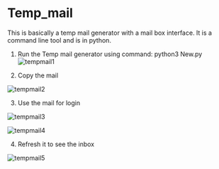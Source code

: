 # Temp_mail
This is basically a temp mail generator with a mail box interface. It is a command line tool and is in python.
1. Run the Temp mail generator using
   command: python3 New.py
![tempmail1](https://github.com/user-attachments/assets/457cdbbc-e1e2-4ddf-9d79-8e240d9c393e)


2. Copy the mail 


![tempmail2](https://github.com/user-attachments/assets/301d9cd4-f7c3-41a4-bec9-e814c4db984d)


3. Use the mail for login


![tempmail3](https://github.com/user-attachments/assets/076ab41c-456e-4fe0-89de-d944b97f33d4)


![tempmail4](https://github.com/user-attachments/assets/52e28227-0903-4dfe-9459-aa7e3219e1ac)


4. Refresh it to see the inbox

   
![tempmail5](https://github.com/user-attachments/assets/2f8e1bab-414c-4785-bb25-8e919bccc92f)
